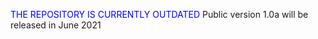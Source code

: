 

<span style="color:blue">THE REPOSITORY IS CURRENTLY OUTDATED</span>
Public version 1.0a will be released in June 2021
